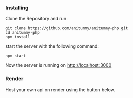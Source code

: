 
### Installing

Clone the Repository and run


```
git clone https://github.com/anitummy/anitummy-php.git
cd anitummy-php
npm install 
```
start the server with the following command:
```
npm start
```

Now the server is running on <a href="http://localhost:3000">http://localhost:3000</a>

### Render
Host your own api on render using the button below.



